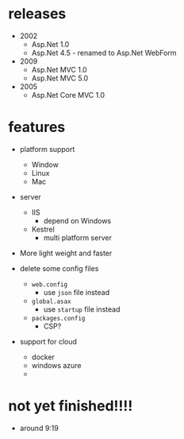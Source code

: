 # releases

- 2002
  - Asp.Net 1.0
  - Asp.Net 4.5 - renamed to Asp.Net WebForm
- 2009
  - Asp.Net MVC 1.0
  - Asp.Net MVC 5.0
- 2005
  - Asp.Net Core MVC 1.0

# features

- platform support

  - Window
  - Linux
  - Mac

- server

  - IIS
    - depend on Windows
  - Kestrel
    - multi platform server

- More light weight and faster

- delete some config files
  - `web.config`
    - use `json` file instead
  - `global.asax`
    - use `startup` file instead
  - `packages.config`
    - CSP?
- support for cloud
  - docker
  - windows azure
  -

# not yet finished!!!!

- around 9:19
